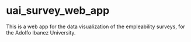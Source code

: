 # uai_survey_web_app

This is a web app for the data visualization of the empleability surveys, for the Adolfo Ibanez University.



